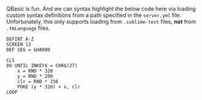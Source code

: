 QBasic is fun. And we can syntax highlight the below code here via loading custom syntax definitions from a path
specified in the `server.yml` file. Unfortunately, this only supports loading from `.sublime-text` files, **not**
from `.tmLanguage` files.

```bas
DEFINT A-Z
SCREEN 13
DEF SEG = &HA000

CLS
DO UNTIL INKEY$ = CHR$(27)
    x = RND * 320
    y = RND * 200
    clr = RND * 256
    POKE (y * 320) + x, clr
LOOP
```